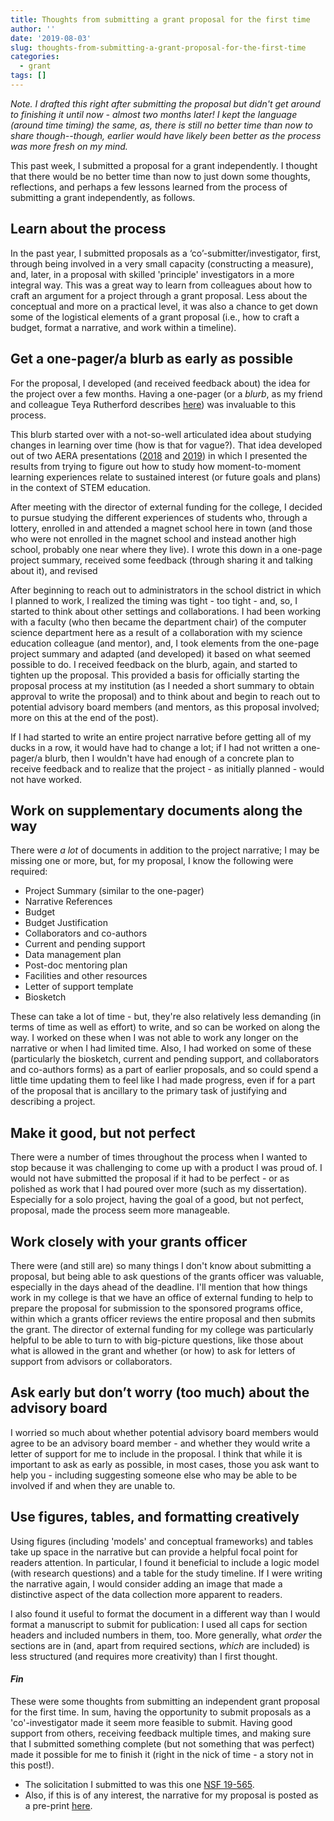 ```yaml
---
title: Thoughts from submitting a grant proposal for the first time
author: ''
date: '2019-08-03'
slug: thoughts-from-submitting-a-grant-proposal-for-the-first-time
categories:
  - grant
tags: []
---
```


*Note. I drafted this right after submitting the proposal but didn't get around to finishing it until now - almost two months later! I kept the language (around time timing) the same, as, there is still no better time than now to share though--though, earlier would have likely been better as the process was more fresh on my mind.*

This past week, I submitted a proposal for a grant independently. I thought that there would be no better time than now to just down some thoughts, reflections, and perhaps a few lessons learned from the process of submitting a grant independently, as follows.

## Learn about the process

In the past year, I submitted proposals as a ‘co’-submitter/investigator, first, through being involved in a very small capacity (constructing a measure), and, later, in a proposal with skilled 'principle' investigators in a more integral way. This was a great way to learn from colleagues about how to craft an argument for a project through a grant proposal. Less about the conceptual and more on a practical level, it was also a chance to get down some of the logistical elements of a grant proposal (i.e., how to craft a budget, format a narrative, and work within a timeline). 

## Get a one-pager/a blurb as early as possible

For the proposal, I developed (and received feedback about) the idea for the project over a few months. Having a one-pager (or a *blurb*, as my friend and colleague Teya Rutherford describes [here](https://rutherfordlab.wordpress.com/nsf-career-app-reflections/)) was invaluable to this process. 

This blurb started over with a not-so-well articulated idea about studying changes in learning over time (how is that for vague?). That idea developed out of two AERA presentations ([2018](https://joshuamrosenberg.com/blog/aera-presentation-how-engagement-during-out-of-school-stem-programs-promotes-the-development-of-interest/) and [2019](https://joshuamrosenberg.com/post/2019/04/04/presentations-at-aera-2019/)) in which I presented the results from trying to figure out how to study how moment-to-moment learning experiences relate to sustained interest (or future goals and plans) in the context of STEM education. 

After meeting with the director of external funding for the college, I decided to pursue studying the different experiences of students who, through a lottery, enrolled in and attended a magnet school here in town (and those who were not enrolled in the magnet school and instead another high school, probably one near where they live). I wrote this down in a one-page project summary, received some feedback (through sharing it and talking about it), and revised 

After beginning to reach out to administrators in the school district in which I planned to work, I realized the timing was tight - too tight - and, so, I started to think about other settings and collaborations. I had been working with a faculty (who then became the department chair) of the computer science department here as a result of a collaboration with my science education colleague (and mentor), and, I took elements from the one-page project summary and adapted (and developed) it based on what seemed possible to do. I received feedback on the blurb, again, and started to tighten up the proposal. This provided a basis for officially starting the proposal process at my institution (as I needed a short summary to obtain approval to write the proposal) and to think about and begin to reach out to potential advisory board members (and mentors, as this proposal involved; more on this at the end of the post).

If I had started to write an entire project narrative before getting all of my ducks in a row, it would have had to change a lot; if I had not written a one-pager/a blurb, then I wouldn't have had enough of a concrete plan to receive feedback and to realize that the project - as initially planned - would not have worked. 

## Work on supplementary documents along the way

There were *a lot* of documents in addition to the project narrative; I may be missing one or more, but, for my proposal, I know the following were required:

- Project Summary (similar to the one-pager)  
- Narrative References  
- Budget  
- Budget Justification  
- Collaborators and co-authors  
- Current and pending support  
- Data management plan  
- Post-doc mentoring plan  
- Facilities and other resources  
- Letter of support template  
- Biosketch  

These can take a lot of time - but, they're also relatively less demanding (in terms of time as well as effort) to write, and so can be worked on along the way. I worked on these when I was not able to work any longer on the narrative or when I had limited time. Also, I had worked on some of these (particularly the biosketch, current and pending support, and collaborators and co-authors forms) as a part of earlier proposals, and so could spend a little time updating them to feel like I had made progress, even if for a part of the proposal that is ancillary to the primary task of justifying and describing a project. 

## Make it good, but not perfect

There were a number of times throughout the process when I wanted to stop because it was challenging to come up with a product I was proud of. I would not have submitted the proposal if it had to be perfect - or as polished as work that I had poured over more (such as my dissertation). Especially for a solo project, having the goal of a good, but not perfect, proposal, made the process seem more manageable. 

## Work closely with your grants officer 

There were (and still are) so many things I don't know about submitting a proposal, but being able to ask questions of the grants officer was valuable, especially in the days ahead of the deadline. I'll mention that how things work in my college is that we have an office of external funding to help to prepare the proposal for submission to the sponsored programs office, within which a grants officer reviews the entire proposal and then submits the grant. The director of external funding for my college was particularly helpful to be able to turn to with big-picture questions, like those about what is allowed in the grant and whether (or how) to ask for letters of support from advisors or collaborators.

## Ask early but don’t worry (too much) about the advisory board

I worried so much about whether potential advisory board members would agree to be an advisory board member - and whether they would write a letter of support for me to include in the proposal. I think that while it is important to ask as early as possible, in most cases, those you ask want to help you - including suggesting someone else who may be able to be involved if and when they are unable to. 

## Use figures, tables, and formatting creatively

Using figures (including 'models' and conceptual frameworks) and tables take up space in the narrative but can provide a helpful focal point for readers attention. In particular, I found it beneficial to include a logic model (with research questions) and a table for the study timeline. If I were writing the narrative again, I would consider adding an image that made a distinctive aspect of the data collection more apparent to readers. 

I also found it useful to format the document in a different way than I would format a manuscript to submit for publication: I used all caps for section headers and included numbers in them, too. More generally, what *order* the sections are in (and, apart from required sections, *which* are included) is less structured (and requires more creativity) than I first thought.

#### *Fin*

These were some thoughts from submitting an independent grant proposal for the first time. In sum, having the opportunity to submit proposals as a 'co'-investigator made it seem more feasible to submit. Having good support from others, receiving feedback multiple times, and making sure that I submitted something complete (but not something that was perfect) made it possible for me to finish it (right in the nick of time - a story not in this post!).

* The solicitation I submitted to was this one [NSF 19-565](https://www.nsf.gov/pubs/2019/nsf19565/nsf19565.htm).  
* Also, if this is of any interest, the narrative for my proposal is posted as a pre-print [here](https://osf.io/9mg5y/).  